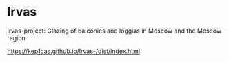 # Irvas
Irvas-project: Glazing of balconies and loggias in Moscow and the Moscow region

https://kep1cas.github.io/Irvas-/dist/index.html

